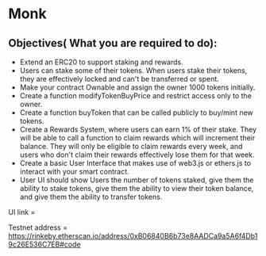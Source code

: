 # Monk

## Objectives( What you are required to do):

- Extend an ERC20 to support staking and rewards. 
- Users can stake some of their tokens. When users stake their tokens, they are effectively locked and can't be transferred or spent.
- Make your contract Ownable and assign the owner 1000 tokens initially. 
- Create a function modifyTokenBuyPrice and restrict access only to the owner.
- Create a function buyToken that can be called publicly to buy/mint new tokens.
- Create a Rewards System, where users can earn 1% of their stake. They will be able to call a function to claim rewards which will increment their balance. They will only be eligible to claim rewards every week, and users who don't claim their rewards effectively lose them for that week.
- Create a basic User Interface that makes use of web3.js or ethers.js to interact with your smart contract. 
- User UI should show Users the number of tokens staked, give them the ability to stake tokens, give them the ability to view their token balance, and give them the ability to transfer tokens.

UI link = 

Testnet address = https://rinkeby.etherscan.io/address/0xB06840B6b73e8AADCa9a5A6f4Db19c26E536C7EB#code
